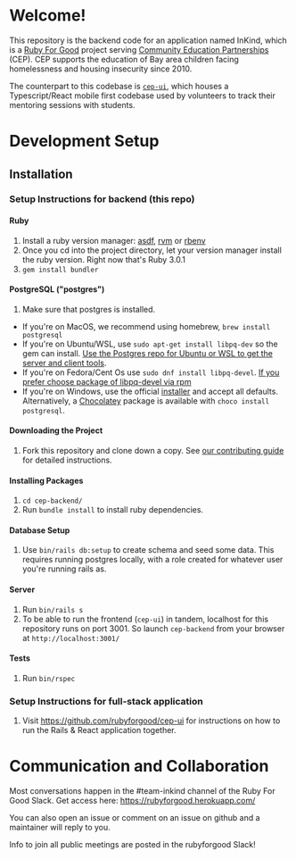 # Welcome!

This repository is the backend code for an application named InKind, which is a [Ruby For Good](https://rubyforgood.org/) project serving [Community Education Partnerships](https://www.cep.ngo/) (CEP). CEP supports the education of Bay area children facing homelessness and housing insecurity since 2010.

The counterpart to this codebase is [`cep-ui`](https://github.com/rubyforgood/cep-ui), which houses a Typescript/React mobile first codebase used by volunteers to track their mentoring sessions with students.

# Development Setup

## Installation

### Setup Instructions for backend (this repo)

#### Ruby

1. Install a ruby version manager: [asdf](https://asdf-vm.com/guide/getting-started.html#_1-install-dependencies), [rvm](https://rvm.io/) or [rbenv](https://github.com/rbenv/rbenv)
1. Once you cd into the project directory, let your version manager install the ruby version. Right now that's Ruby 3.0.1
1. `gem install bundler`

#### PostgreSQL ("postgres")

1. Make sure that postgres is installed.
  - If you're on MacOS, we recommend using homebrew, `brew install postgresql`
  - If you're on Ubuntu/WSL, use `sudo apt-get install libpq-dev` so the gem can install. [Use the Postgres repo for Ubuntu or WSL to get the server and client tools](https://www.postgresql.org/download/linux/ubuntu/).
  - If you're on Fedora/Cent Os use `sudo dnf install libpq-devel`. [If you prefer choose package of libpq-devel via rpm](https://pkgs.org/download/libpq-devel)
  - If you're on Windows, use the official [installer](https://www.postgresql.org/download/windows/) and accept all defaults.  Alternatively, a [Chocolatey](https://chocolatey.org/packages/postgresql) package is available with `choco install postgresql`.

#### Downloading the Project

1. Fork this repository and clone down a copy. See [our contributing guide](CONTRIBUTING.md) for detailed instructions.

#### Installing Packages

1. `cd cep-backend/`
1. Run `bundle install` to install ruby dependencies.

#### Database Setup

1. Use `bin/rails db:setup` to create schema and seed some data. This requires running postgres locally, with a role created for whatever user you're running rails as.

#### Server

1. Run `bin/rails s`
1. To be able to run the frontend (`cep-ui`) in tandem, localhost for this repository runs on port 3001. So launch `cep-backend` from your browser at `http://localhost:3001/`

#### Tests

1. Run `bin/rspec`

### Setup Instructions for full-stack application

1. Visit https://github.com/rubyforgood/cep-ui for instructions on how to run the Rails & React application together.

# Communication and Collaboration

Most conversations happen in the #team-inkind channel of the Ruby For Good Slack. Get access here: https://rubyforgood.herokuapp.com/

You can also open an issue or comment on an issue on github and a maintainer will reply to you.

Info to join all public meetings are posted in the rubyforgood Slack!
